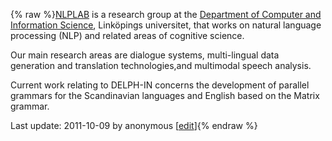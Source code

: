 {% raw %}[NLPLAB](http://www.ida.liu.se/~nlplab/) is a research group at the
[Department of Computer and Information
Science](http://www.ida.liu.se/index.en.shtml), Linköpings universitet,
that works on natural language processing (NLP) and related areas of
cognitive science.

Our main research areas are dialogue systems, multi-lingual data
generation and translation technologies,and multimodal speech analysis.

Current work relating to DELPH-IN concerns the development of parallel
grammars for the Scandinavian languages and English based on the Matrix
grammar.

Last update: 2011-10-09 by anonymous [[edit](https://github.com/delph-in/docs/wiki/DelphinLinkoeping/_edit)]{% endraw %}